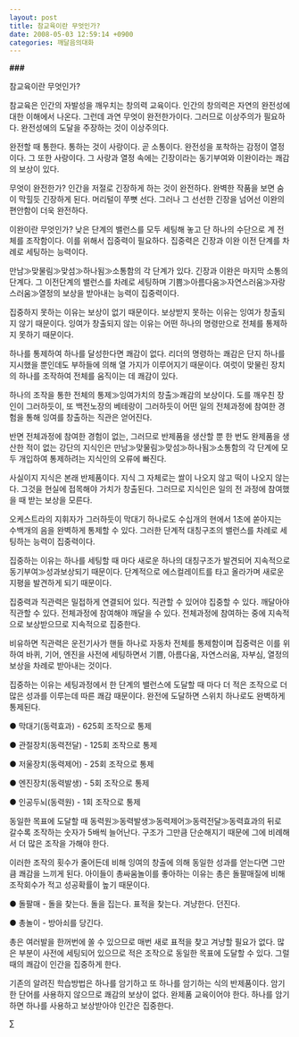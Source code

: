 ```yaml
---
layout: post
title: 참교육이란 무엇인가?
date: 2008-05-03 12:59:14 +0900
categories: 깨달음의대화
---
```

**###**

참교육이란 무엇인가?

참교육은 인간의 자발성을 깨우치는 창의력 교육이다. 인간의 창의력은 자연의 완전성에 대한 이해에서 나온다. 그런데 과연 무엇이 완전한가이다. 그러므로 이상주의가 필요하다. 완전성에의 도달을 주장하는 것이 이상주의다. 

완전할 때 통한다. 통하는 것이 사랑이다. 곧 소통이다. 완전성을 포착하는 감정이 열정이다. 그 또한 사랑이다. 그 사랑과 열정 속에는 긴장이라는 동기부여와 이완이라는 쾌감의 보상이 있다. 

무엇이 완전한가? 인간을 저절로 긴장하게 하는 것이 완전하다. 완벽한 작품을 보면 숨이 막힐듯 긴장하게 된다. 머리털이 쭈뼛 선다. 그러나 그 선선한 긴장을 넘어선 이완의 편안함이 더욱 완전하다. 

이완이란 무엇인가? 낮은 단계의 밸런스를 모두 세팅해 놓고 단 하나의 수단으로 계 전체를 조작함이다. 이를 위해서 집중력이 필요하다. 집중력은 긴장과 이완 이전 단계를 차례로 세팅하는 능력이다.

만남≫맞물림≫맞섬≫하나됨≫소통함의 각 단계가 있다. 긴장과 이완은 마지막 소통의 단계다. 그 이전단계의 밸런스를 차례로 세팅하며 기쁨≫아름다움≫자연스러움≫자랑스러움≫열정의 보상을 받아내는 능력이 집중력이다. 

집중하지 못하는 이유는 보상이 없기 때문이다. 보상받지 못하는 이유는 잉여가 창출되지 않기 때문이다. 잉여가 창출되지 않는 이유는 어떤 하나의 명령만으로 전체를 통제하지 못하기 때문이다. 

하나를 통제하여 하나를 달성한다면 쾌감이 없다. 리더의 명령하는 쾌감은 단지 하나를 지시했을 뿐인데도 부하들에 의해 열 가지가 이루어지기 때문이다. 여럿이 맞물린 장치의 하나를 조작하여 전체를 움직이는 데 쾌감이 있다.

하나의 조작을 통한 전체의 통제≫잉여가치의 창출≫쾌감의 보상이다. 도를 깨우친 장인이 그러하듯이, 또 백전노장의 베테랑이 그러하듯이 어떤 일의 전체과정에 참여한 경험을 통해 잉여를 창출하는 직관은 얻어진다. 

반면 전체과정에 참여한 경험이 없는, 그러므로 반제품을 생산할 뿐 한 번도 완제품을 생산한 적이 없는 강단의 지식인은 만남≫맞물림≫맞섬≫하나됨≫소통함의 각 단계에 모두 개입하여 통제하려는 지식인의 오류에 빠진다. 

사실이지 지식은 본래 반제품이다. 지식 그 자체로는 쌀이 나오지 않고 떡이 나오지 않는다. 그것을 현실에 접목해야 가치가 창출된다. 그러므로 지식인은 일의 전 과정에 참여했을 때 받는 보상을 모른다. 

오케스트라의 지휘자가 그러하듯이 막대기 하나로도 수십개의 현에서 1초에 쏟아지는 수백개의 음을 완벽하게 통제할 수 있다. 그러한 단계적 대칭구조의 밸런스를 차례로 세팅하는 능력이 집중력이다. 

집중하는 이유는 하나를 세팅할 때 마다 새로운 하나의 대칭구조가 발견되어 지속적으로 동기부여≫성과보상되기 때문이다. 단계적으로 에스컬레이트를 타고 올라가며 새로운 지평을 발견하게 되기 때문이다. 

집중력과 직관력은 밀접하게 연결되어 있다. 직관할 수 있어야 집중할 수 있다. 깨달아야 직관할 수 있다. 전체과정에 참여해야 깨달을 수 있다. 전체과정에 참여하는 중에 지속적으로 보상받으므로 지속적으로 집중한다.

비유하면 직관력은 운전기사가 핸들 하나로 자동차 전체를 통제함이며 집중력은 이를 위하여 바퀴, 기어, 엔진을 사전에 세팅하면서 기쁨, 아름다움, 자연스러움, 자부심, 열정의 보상을 차례로 받아내는 것이다.

집중하는 이유는 세팅과정에서 한 단계의 밸런스에 도달할 때 마다 더 적은 조작으로 더 많은 성과를 이루는데 따른 쾌감 때문이다. 완전에 도달하면 스위치 하나로도 완벽하게 통제된다. 

● 막대기(동력효과) - 625회 조작으로 통제

● 관절장치(동력전달) - 125회 조작으로 통제

● 저울장치(동력제어) - 25회 조작으로 통제 

● 엔진장치(동력발생) - 5회 조작으로 통제

● 인공두뇌(동력원) - 1회 조작으로 통제

동일한 목표에 도달할 때 동력원≫동력발생≫동력제어≫동력전달≫동력효과의 뒤로 갈수록 조작하는 숫자가 5배씩 늘어난다. 구조가 그만큼 단순해지기 때문에 그에 비례해서 더 많은 조작을 가해야 한다.

이러한 조작의 횟수가 줄어든데 비해 잉여의 창출에 의해 동일한 성과를 얻는다면 그만큼 쾌감을 느끼게 된다. 아이들이 총싸움놀이를 좋아하는 이유는 총은 돌팔매질에 비해 조작회수가 적고 성공확률이 높기 때문이다. 

● 돌팔매 - 돌을 찾는다. 돌을 집는다. 표적을 찾는다. 겨냥한다. 던진다. 

● 총놀이 - 방아쇠를 당긴다. 

총은 여러발을 한꺼번에 쏠 수 있으므로 매번 새로 표적을 찾고 겨냥할 필요가 없다. 많은 부분이 사전에 세팅되어 있으므로 적은 조작으로 동일한 목표에 도달할 수 있다. 그럴 때의 쾌감이 인간을 집중하게 한다. 

기존의 알려진 학습방법은 하나를 암기하고 또 하나를 암기하는 식의 반제품이다. 암기한 단어를 사용하지 않으므로 쾌감의 보상이 없다. 완제품 교육이어야 한다. 하나를 암기하면 하나를 사용하고 보상받아야 인간은 집중한다. 



∑